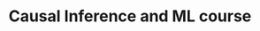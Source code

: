 ---
layout: page
title: Causal Inference and ML course
description: This is a book that contains the labs and reports I elaborated for the Causal Inference & Machine Learning course I took as an undergrad at Universidad del Pacífico. There is code in Python, R and Julia for each of the labs.
img: assets/img/p4_output_39_0.png
importance: 1
related_publications: false
redirect: https://mvillalbao.github.io/CausalInferenceML/intro.html
---